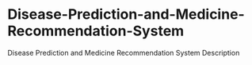 # Disease-Prediction-and-Medicine-Recommendation-System
Disease Prediction and Medicine Recommendation System Description
